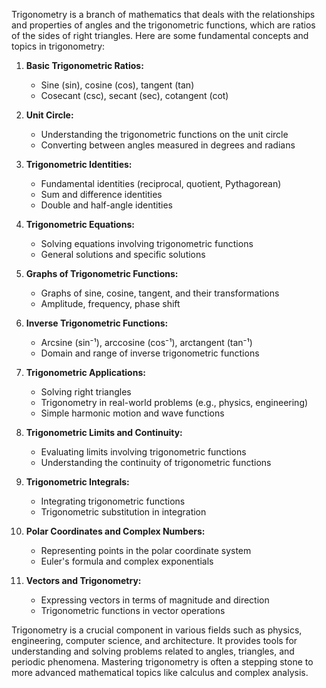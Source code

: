 Trigonometry is a branch of mathematics that deals with the relationships and properties of angles and the trigonometric functions, which are ratios of the sides of right triangles. Here are some fundamental concepts and topics in trigonometry:

1. **Basic Trigonometric Ratios:**
   - Sine (sin), cosine (cos), tangent (tan)
   - Cosecant (csc), secant (sec), cotangent (cot)

2. **Unit Circle:**
   - Understanding the trigonometric functions on the unit circle
   - Converting between angles measured in degrees and radians

3. **Trigonometric Identities:**
   - Fundamental identities (reciprocal, quotient, Pythagorean)
   - Sum and difference identities
   - Double and half-angle identities

4. **Trigonometric Equations:**
   - Solving equations involving trigonometric functions
   - General solutions and specific solutions

5. **Graphs of Trigonometric Functions:**
   - Graphs of sine, cosine, tangent, and their transformations
   - Amplitude, frequency, phase shift

6. **Inverse Trigonometric Functions:**
   - Arcsine (sin⁻¹), arccosine (cos⁻¹), arctangent (tan⁻¹)
   - Domain and range of inverse trigonometric functions

7. **Trigonometric Applications:**
   - Solving right triangles
   - Trigonometry in real-world problems (e.g., physics, engineering)
   - Simple harmonic motion and wave functions

8. **Trigonometric Limits and Continuity:**
   - Evaluating limits involving trigonometric functions
   - Understanding the continuity of trigonometric functions

9. **Trigonometric Integrals:**
   - Integrating trigonometric functions
   - Trigonometric substitution in integration

10. **Polar Coordinates and Complex Numbers:**
    - Representing points in the polar coordinate system
    - Euler's formula and complex exponentials

11. **Vectors and Trigonometry:**
    - Expressing vectors in terms of magnitude and direction
    - Trigonometric functions in vector operations

Trigonometry is a crucial component in various fields such as physics, engineering, computer science, and architecture. It provides tools for understanding and solving problems related to angles, triangles, and periodic phenomena. Mastering trigonometry is often a stepping stone to more advanced mathematical topics like calculus and complex analysis.
